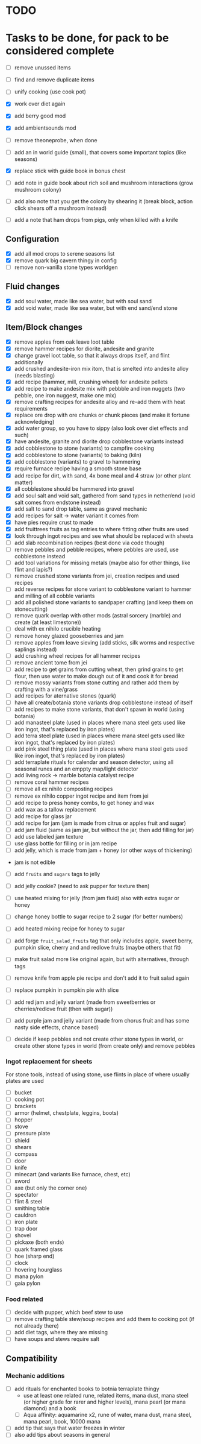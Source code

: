 # TODO

# Tasks to be done, for pack to be considered complete

- [ ] remove unussed items
- [ ] find and remove duplicate items
- [ ] unify cooking (use cook pot)
- [x] work over diet again

- [x] add berry good mod
- [x] add ambientsounds mod
- [ ] remove theoneprobe, when done

- [ ] add an in world guide (small), that covers some important topics (like seasons)
- [x] replace stick with guide book in bonus chest
- [ ] add note in guide book about rich soil and mushroom interactions (grow mushroom colony)
- [ ] add also note that you get the colony by shearing it (break block, action click shears off a mushroom instead)
- [ ] add a note that ham drops from pigs, only when killed with a knife


## Configuration

- [x] add all mod crops to serene seasons list
- [x] remove quark big cavern thingy in config
- [ ] remove non-vanilla stone types worldgen

## Fluid changes

- [x] add soul water, made like sea water, but with soul sand
- [x] add void water, made like sea water, but with end sand/end stone

## Item/Block changes

- [x] remove apples from oak leave loot table
- [x] remove hammer recipes for diorite, andesite and granite
- [x] change gravel loot table, so that it always drops itself, and flint additionally
- [x] add crushed andesite-iron mix itom, that is smelted into andesite alloy (needs blasting)
- [x] add recipe (hammer, mill, crushing wheel) for andesite pellets
- [x] add recipe to make andesite mix with pebbble and iron nuggets (two pebble, one iron nuggest, make one mix)
- [x] remove crafting recipes for andesite alloy and re-add them with heat requirements
- [x] replace ore drop with ore chunks or chunk pieces (and make it fortune acknowledging)
- [x] add water group, so you have to sippy (also look over diet effects and such)
- [x] have andesite, granite and diorite drop cobblestone variants instead
- [x] add cobblestone to stone (variants) to campfire cooking
- [x] add cobblestone to stone (variants) to baking (kiln)
- [x] add cobblestone (variants) to gravel to hammering
- [x] require furnace recipe having a smooth stone base
- [x] add recipe for dirt, with sand, 4x bone meal and 4 straw (or other plant matter)
- [x] all cobblestone should be hammered into gravel
- [x] add soul salt and void salt, gathered from sand types in nether/end (void salt comes from endstone instead)
- [x] add salt to sand drop table, same as gravel mechanic
- [x] add recipes for salt -> water variant it comes from
- [x] have pies require crust to made
- [x] add fruittrees fruits as tag entries to where fitting other fruits are used
- [x] look through ingot recipes and see what should be replaced with sheets
- [ ] add slab recombination recipes (best done via code though)
- [ ] remove pebbles and pebble recipes, where pebbles are used, use cobblestone instead
- [ ] add tool variations for missing metals (maybe also for other things, like flint and lapis?)
- [ ] remove crushed stone variants from jei, creation recipes and used recipes
- [ ] add reverse recipes for stone variant to cobblestone variant to hammer and milling of all cobble variants
- [ ] add all polished stone variants to sandpaper crafting (and keep them on stonecutting)
- [ ] remove quark overlap with other mods (astral sorcery (marble) and create (at least limestone))
- [ ] deal with ex nihilo crucible heating
- [ ] remove honey glazed gooseberries and jam
- [ ] remove apples from leave sieving (add sticks, silk worms and respective saplings instead)
- [ ] add crushing wheel recipes for all hammer recipes
- [ ] remove ancient tome from jei
- [ ] add recipe to get grains from cutting wheat, then grind grains to get flour, then use water to make dough out of it and cook it for bread
- [ ] remove mossy variants from stone cutting and rather add them by crafting with a vine/grass
- [ ] add recipes for aternative stones (quark)
- [ ] have all create/botania stone variants drop cobblestone instead of itself
- [ ] add recipes to make stone variants, that don't spawn in world (using botania)
- [ ] add manasteel plate (used in places where mana steel gets used like iron ingot, that's replaced by iron plates)
- [ ] add terra steel plate (used in places where mana steel gets used like iron ingot, that's replaced by iron plates)
- [ ] add pink steel thing plate (used in places where mana steel gets used like iron ingot, that's replaced by iron plates)
- [ ] add terraplate rituals for calendar and season detector, using all seasonal runes and an emppty map/light detector
- [ ] add living rock -> marble botania catalyst recipe
- [ ] remove coral hammer recipes
- [ ] remove all ex nihilo composting recipes
- [ ] remove ex nihilo copper ingot recipe and item from jei
- [ ] add recipe to press honey combs, to get honey and wax
- [ ] add wax as a tallow replacement
- [ ] add recipe for glass jar
- [ ] add recipe for jam (jam is made from citrus or apples fruit and sugar)
- [ ] add jam fluid (same as jam jar, but without the jar, then add filling for jar)
- [ ] add use labeled jam texture
- [ ] use glass bottle for filling or in jam recipe
- [ ] add jelly, which is made from jam + honey (or other ways of thickening)
- jam is not edible
- [ ] add `fruits` and `sugars` tags to jelly
- [ ] add jelly cookie? (need to ask pupper for texture then)
- [ ] use heated mixing for jelly (from jam fluid) also with extra sugar or honey
- [ ] change honey bottle to sugar recipe to 2 sugar (for better numbers)
- [ ] add heated mixing recipe for honey to sugar
- [ ] add forge `fruit_salad_fruits` tag that only includes apple, sweet berry, pumpkin slice, cherry and and redlove fruits (maybe others that fit)
- [ ] make fruit salad more like original again, but with alternatives, through tags
- [ ] remove knife from apple pie recipe and don't add it to fruit salad again
- [ ] replace pumpkin in pumpkin pie with slice
- [ ] add red jam and jelly variant (made from sweetberries or cherries/redlove fruit (then with sugar))
- [ ] add purple jam and jelly variant (made from chorus fruit and has some nasty side effects, chance based)

- [ ] decide if keep pebbles and not create other stone types in world, or create other stone types in world (from create only) and remove pebbles

### Ingot replacement for sheets

For stone tools, instead of using stone, use flints in place of where usually plates are used
- [ ] bucket
- [ ] cooking pot
- [ ] brackets
- [ ] armor (helmet, chestplate, leggins, boots)
- [ ] hopper
- [ ] stove
- [ ] pressure plate
- [ ] shield
- [ ] shears
- [ ] compass
- [ ] door
- [ ] knife
- [ ] minecart (and variants like furnace, chest, etc)
- [ ] sword
- [ ] axe (but only the corner one)
- [ ] spectator
- [ ] flint & steel
- [ ] smithing table
- [ ] cauldron
- [ ] iron plate
- [ ] trap door
- [ ] shovel
- [ ] pickaxe (both ends)
- [ ] quark framed glass
- [ ] hoe (sharp end)
- [ ] clock
- [ ] hovering hourglass
- [ ] mana pylon
- [ ] gaia pylon

### Food related

- [ ] decide with pupper, which beef stew to use
- [ ] remove crafting table stew/soup recipes and add them to cooking pot (if not already there)
- [ ] add diet tags, where they are missing
- [ ] have soups and stews require salt

## Compatibility

### Mechanic additions
- [ ] add rituals for enchanted books to botnia terraplate thingy
  - use at least one related rune, related items, mana dust, mana steel (or
    higher grade for rarer and higher levels), mana pearl (or mana diamond) and a book
  - [ ] Aqua affinity: aquamarine x2, rune of water, mana dust, mana steel, mana
    pearl, book, 10000 mana
- [ ] add tip that says that water freezes in winter
- [ ] also add tips about seasons in general
